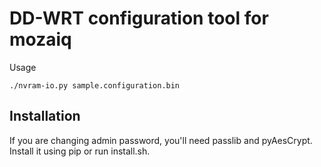 # DD-WRT configuration tool for mozaiq

Usage
```
./nvram-io.py sample.configuration.bin 
```


## Installation

If you are changing admin password, you'll need
passlib and pyAesCrypt. Install it using pip or run install.sh.

